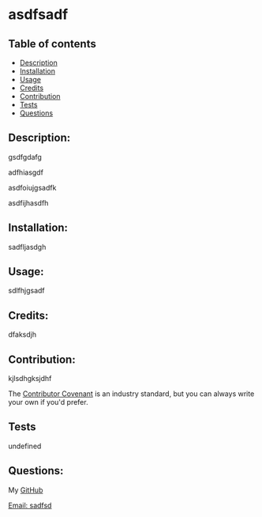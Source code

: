 
# asdfsadf

                   
    
## Table of contents

* [Description](#description)
* [Installation](#installation)
* [Usage](#usage)
* [Credits](#credits)
* [Contribution](#contribution)
* [Tests](#tests)
* [Questions](#questions)
    
## Description:

gsdfgdafg

adfhiasgdf

asdfoiujgsadfk

asdfijhasdfh

## Installation:

sadfljasdgh

## Usage:

sdlfhjgsadf

## Credits: 

dfaksdjh



## Contribution:

kjlsdhgksjdhf

The [Contributor Covenant](https://www.contributor-covenant.org/) is an industry standard, but you can always write your own if you'd prefer.

## Tests

undefined

## Questions:

My [GitHub](https://github.com/sadf)

[Email: sadfsd](mailto:sadfsd)

